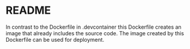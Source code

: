 # README

In contrast to the Dockerfile in .devcontainer this Dockerfile creates an image
that already includes the source code. The image created by this Dockerfile can
be used for deployment.
